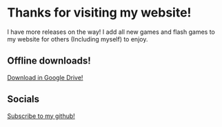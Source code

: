 # Thanks for visiting my website!
I have more releases on the way! I add all new games and flash games to my website for others (Including myself) to enjoy. 

Offline downloads!
-----------
[Download in Google Drive!](https://drive.google.com/file/d/1Nh0aC_nO_F0DihEZxIHICxj2DNpODBR8/view?usp=sharing)

Socials
-------------
[Subscribe to my github!](https://xfinitywebdev.github.io/)
